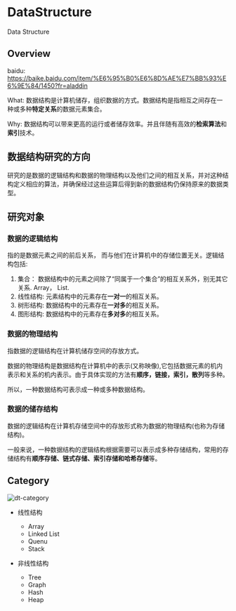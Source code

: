 # DataStructure

Data Structure

## Overview

baidu: https://baike.baidu.com/item/%E6%95%B0%E6%8D%AE%E7%BB%93%E6%9E%84/1450?fr=aladdin

What: 数据结构是计算机储存，组织数据的方式。数据结构是指相互之间存在一种或多种**特定关系**的数据元素集合。

Why: 数据结构可以带来更高的运行或者储存效率。并且伴随有高效的**检索算法**和**索引**技术。

## 数据结构研究的方向

研究的是数据的逻辑结构和数据的物理结构以及他们之间的相互关系，并对这种结构定义相应的算法，并确保经过这些运算后得到新的数据结构仍保持原来的数据类型。

## 研究对象

### 数据的逻辑结构

指的是数据元素之间的前后关系， 而与他们在计算机中的存储位置无关。逻辑结构包括:
  1. 集合： 数据结构中的元素之间除了“同属于一个集合”的相互关系外，别无其它关系. Array， List.
  2. 线性结构: 元素结构中的元素存在**一对一**的相互关系。
  3. 树形结构: 数据结构中的元素存在**一对多**的相互关系。
  4. 图形结构: 数据结构中的元素存在**多对多**的相互关系。

### 数据的物理结构

指数据的逻辑结构在计算机储存空间的存放方式。

数据的物理结构是数据结构在计算机中的表示(又称映像),它包括数据元素的机内表示和关系的机内表示。由于具体实现的方法有**顺序，链接，索引，散列**等多种。

所以，一种数据结构可表示成一种或多种数据结构。

### 数据的储存结构

数据的逻辑结构在计算机存储空间中的存放形式称为数据的物理结构(也称为存储结构)。

一般来说，一种数据结构的逻辑结构根据需要可以表示成多种存储结构，常用的存储结构有**顺序存储、链式存储、索引存储和哈希存储**等。

## Category

![dt-category](https://github.com/FL-LearningGroup/DataStructure/blob/main/dt-category.png)

+ 线性结构
  - Array
  - Linked List
  - Quenu
  - Stack
  
+ 非线性结构
  - Tree
  - Graph
  - Hash
  - Heap
